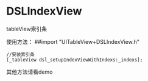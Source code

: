 # DSLIndexView
tableView索引条

使用方法：
##import "UITableView+DSLIndexView.h"
```
//安装索引条
[_tableView dsl_setupIndexViewWithIndexs:_indexs];
```
其他方法请看demo
